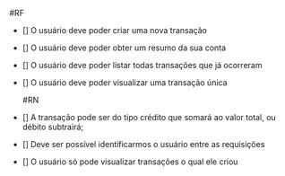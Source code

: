 #RF

- [] O usuário deve poder criar uma nova transação
- [] O usuário deve poder obter um resumo da sua conta
- [] O usuário deve poder listar todas transações que já ocorreram
- [] O usuário deve poder visualizar uma transação única

  #RN
- [] A transação pode ser do tipo crédito que somará ao valor  total, ou débito subtrairá;
- [] Deve ser possível identificarmos o usuário entre as requisições
- [] O usuário só pode visualizar transações o qual ele criou